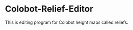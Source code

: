 Colobot-Relief-Editor
=====================

This is editing program for Colobot height maps called reliefs.
